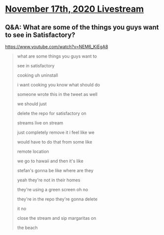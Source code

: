 # [November 17th, 2020 Livestream](../2020-11-17.md)
## Q&A: What are some of the things you guys want to see in Satisfactory?
https://www.youtube.com/watch?v=NEM6_KiEgA8
> what are some things you guys want to
>
> see in satisfactory
>
> cooking uh uninstall
>
> i want cooking you know what should do
>
> someone wrote this in the tweet as well
>
> we should just
>
> delete the repo for satisfactory on
>
> streams live on stream
>
> just completely remove it i feel like we
>
> would have to do that from some like
>
> remote location
>
> we go to hawaii and then it's like
>
> stefan's gonna be like where are they
>
> yeah they're not in their homes
>
> they're using a green screen oh no
>
> they're in the repo they're gonna delete
>
> it no
>
> close the stream and sip margaritas on
>
> the beach
>

